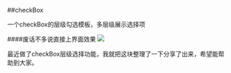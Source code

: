 ##checkBox

一个checkBox的层级勾选模板，多层级展示选择项

####废话不多说直接上界面效果
<img src="https://github.com/kylomooa/-checkBox/blob/master/checkBoxShow.gif?raw=true">

最近做了checkBox层级选择功能，我就把这块整理了一下分享了出来，希望能帮助到大家。
